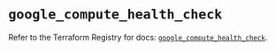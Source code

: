 # `google_compute_health_check`

Refer to the Terraform Registry for docs: [`google_compute_health_check`](https://registry.terraform.io/providers/hashicorp/google/5.39.1/docs/resources/compute_health_check).
